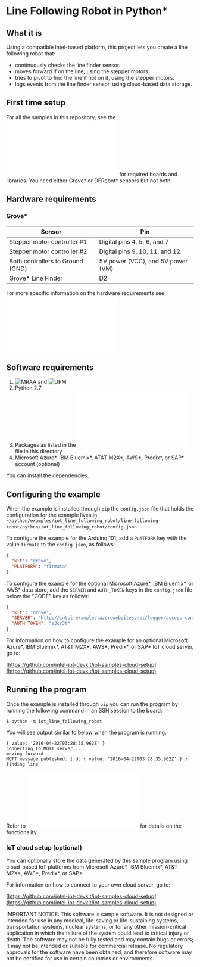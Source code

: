 # Line Following Robot in Python*

## What it is

Using a compatible Intel-based platform, this project lets you create a line following robot that:<br>
- continuously checks the line finder sensor.<br>
- moves forward if on the line, using the stepper motors.<br>
- tries to pivot to find the line if not on it, using the stepper motors.<br>
- logs events from the line finder sensor, using cloud-based data storage.

## First time setup
For all the samples in this repository, see the ![General Setup Instructions](./../../README.md#setup) for required boards and libraries.  You need either Grove\* or DFRobot\* sensors but not both.

## Hardware requirements

### Grove\*

Sensor | Pin
--- | ---
Stepper motor controller #1 | Digital pins 4, 5, 6, and 7
Stepper motor controller #2 | Digital pins 9, 10, 11, and 12
Both controllers to Ground (GND) | 5V power (VCC), and 5V power (VM)
Grove\* Line Finder | D2

For more specific information on the hardware requirements see ![Hardware Details](./../README.md#hardware-requirements)

## Software requirements

1. ![MRAA](https://github.com/intel-iot-devkit/mraa) and ![UPM](https://upm.mraa.io/) 
2. Python 2.7
3. Packages as listed in the ![setup.py](setup.py) file in this directory
1. Microsoft Azure\*, IBM Bluemix\*, AT&T M2X\*, AWS\*, Predix\*, or SAP\* account (optional)

You can install the dependencies.

## Configuring the example

When the example is installed through `pip` the `config.json` file that holds the configuration for the example lives in `~/python/examples/iot_line_following_robot/line-following-robot/python/iot_line_following_robot/config.json`.

To configure the example for the Arduino 101, add a `PLATFORM` key with the value `firmata` to the `config.json`, as follows:

```JSON
{
  "kit": "grove",
  "PLATFORM": "firmata"
}
```

To configure the example for the optional Microsoft Azure\*, IBM Bluemix\*, or AWS\* data store, add the `SERVER` and `AUTH_TOKEN` keys in the `config.json` file below the "CODE" key as follows:

```JSON
{
  "kit": "grove",
  "SERVER": "http://intel-examples.azurewebsites.net/logger/access-control",
  "AUTH_TOKEN": "s3cr3t"
}
```

For information on how to configure the example for an optional Microsoft Azure\*, IBM Bluemix\*, AT&T M2X\*, AWS\*, Predix\*, or SAP\* IoT cloud server, go to:

[https://github.com/intel-iot-devkit/iot-samples-cloud-setup](https://github.com/intel-iot-devkit/iot-samples-cloud-setup)

## Running the program

Once the example is installed through `pip` you can run the program by running the following command in an SSH session to the board:

    $ python -m iot_line_following_robot
    
You will see output similar to below when the program is running.

```
{ value: '2016-04-22T03:28:35.962Z' } 
Connecting to MQTT server... 
moving forward 
MQTT message published: { d: { value: '2016-04-22T03:28:35.962Z' } } 
finding line 
```

Refer to ![How it Works](./../README.md#how-it-works) for details on the functionality.

### IoT cloud setup (optional)

You can optionally store the data generated by this sample program using cloud-based IoT platforms from Microsoft Azure\*, IBM Bluemix\*, AT&T M2X\*, AWS\*, Predix\*, or SAP\*.

For information on how to connect to your own cloud server, go to:

[https://github.com/intel-iot-devkit/iot-samples-cloud-setup](https://github.com/intel-iot-devkit/iot-samples-cloud-setup)

IMPORTANT NOTICE: This software is sample software. It is not designed or intended for use in any medical, life-saving or life-sustaining systems, transportation systems, nuclear systems, or for any other mission-critical application in which the failure of the system could lead to critical injury or death. The software may not be fully tested and may contain bugs or errors; it may not be intended or suitable for commercial release. No regulatory approvals for the software have been obtained, and therefore software may not be certified for use in certain countries or environments.
